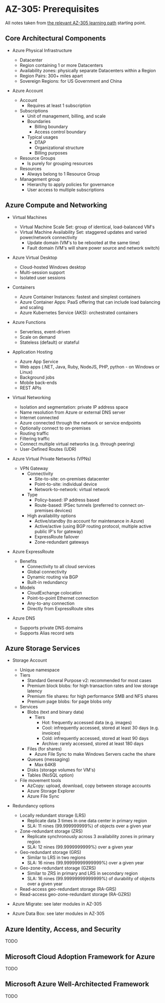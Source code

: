 # AZ-305: Prerequisites

All notes taken from [the relevant AZ-305 learning path](https://learn.microsoft.com/en-us/training/paths/microsoft-azure-architect-design-prerequisites/) starting point.

## Core Architectural Components

- Azure Physical Infrastructure

  - Datacenter
  - Region containing 1 or more Datacenters
  - Availability zones: physically separate Datacenters within a Region
  - Region Pairs: 300+ miles apart
  - Sovereign Regions: for US Government and China

- Azure Account
  - Account
    - Requires at least 1 subscription
  - Subscriptions
    - Unit of management, billing, and scale
    - Boundaries
      - Billing boundary
      - Access control boundary
    - Typical usages
      - DTAP
      - Organizational structure
      - Billing purposes
  - Resource Groups
    - Is purely for grouping resources
  - Resources
    - Always belong to 1 Resource Group
  - Management group
    - Hierarchy to apply policies for governance
    - User access to multiple subscriptions

## Azure Compute and Networking

- Virtual Machines

  - Virtual Machine Scale Set: group of identical, load-balanced VM's
  - Virtual Machine Availability Set: staggered updates and varied power/network connectivity
    - Update domain (VM's to be rebooted at the same time)
    - Fault domain (VM's will share power source and network switch)

- Azure Virtual Desktop

  - Cloud-hosted Windows desktop
  - Multi-session support
  - Isolated user sessions

- Containers

  - Azure Container Instances: fastest and simplest containers
  - Azure Container Apps: PaaS offering that can include load balancing and scaling
  - Azure Kubernetes Service (AKS): orchestrated containers

- Azure Functions

  - Serverless, event-driven
  - Scale on demand
  - Stateless (default) or stateful

- Application Hosting

  - Azure App Service
  - Web apps (.NET, Java, Ruby, NodeJS, PHP, python - on Windows or Linux)
  - Background jobs
  - Mobile back-ends
  - REST APIs

- Virtual Networking

  - Isolation and segmentation: private IP address space
  - Name resolution from Azure or external DNS server
  - Internet connected
  - Azure connected through the network or service endpoints
  - Optionally connect to on-premises
  - Routing traffic
  - Filtering traffic
  - Connect multiple virtual networks (e.g. through peering)
  - User-Defined Routes (UDR)

- Azure Virtual Private Networks (VPNs)

  - VPN Gateway
    - Connectivity
      - Site-to-site: on-premises datacenter
      - Point-to-site: individual device
      - Network-to-network: virtual network
    - Type
      - Policy-based: IP address based
      - Route-based: IPSec tunnels (preferred to connect on-premises devices)
    - High availability options
      - Active/standby (to account for maintenance in Azure)
      - Active/active (using BGP routing protocol, multiple active public IP's for gateway)
      - ExpressRoute failover
      - Zone-redundant gateways

- Azure ExpressRoute

  - Benefits
    - Connectivity to all cloud services
    - Global connectivity
    - Dynamic routing via BGP
    - Built-in redundancy
  - Models
    - CloudExchange colocation
    - Point-to-point Ethernet connection
    - Any-to-any connection
    - Directly from ExpressRoute sites

- Azure DNS
  - Supports private DNS domains
  - Supports Alias record sets

## Azure Storage Services

- Storage Account

  - Unique namespace
  - Tiers
    - Standard General Purpose v2: recommended for most cases
    - Premium block blobs: for high transaction rates and low storage latency
    - Premium file shares: for high performance SMB and NFS shares
    - Premium page blobs: for page blobs only
  - Services
    - Blobs (text and binary data)
      - Tiers
        - Hot: frequently accessed data (e.g. images)
        - Cool: infrequently accessed, stored at least 30 days (e.g. invoices)
        - Cold: infrequently accessed, stored at least 90 days
        - Archive: rarely accessed, stored at least 180 days
    - Files (for shares)
      - Azure File Sync to make Windows Servers cache the share
    - Queues (messaging)
      - Max 64KB
    - Disks (storage volumes for VM's)
    - Tables (NoSQL option)
  - File movement tools
    - AzCopy: upload, download, copy between storage accounts
    - Azure Storage Explorer
    - Azure File Sync

- Redundancy options

  - Locally redundant storage (LRS)
    - Replicate data 3 times in one data center in primary region
    - SLA: 11 nines (99.999999999%) of objects over a given year
  - Zone-redundant storage (ZRS)
    - Replicate synchronously across 3 availability zones in primary region
    - SLA: 12 nines (99.9999999999%) over a given year
  - Geo-redundant storage (GRS)
    - Similar to LRS in two regions
    - SLA: 16 nines (99.99999999999999%) over a given year
  - Geo-zone-redundant storage (GZRS)
    - Similar to ZRS in primary and LRS in secondary region
    - SLA: 16 nines (99.99999999999999%) of durability of objects over a given year
  - Read-access geo-redundant storage (RA-GRS)
  - Read-access geo-zone-redundant storage (RA-GZRS)

- Azure Migrate: see later modules in AZ-305

- Azure Data Box: see later modules in AZ-305

## Azure Identity, Access, and Security

TODO

## Microsoft Cloud Adoption Framework for Azure

TODO

## Microsoft Azure Well-Architected Framework

TODO
